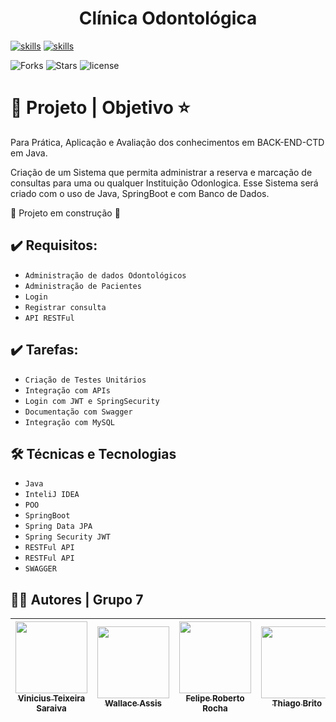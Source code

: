 <h1 align= "center"> Clínica Odontológica </h1>

[![skills](https://img.shields.io/badge/Spring-6DB33F?style=for-the-badge&logo=spring&logoColor=white)](https://spring.io/projects/spring-boot/)
[![skills](https://img.shields.io/badge/Java-ED8B00?style=for-the-badge&logo=java&logoColor=white)](https://docs.oracle.com/en/java/)


![Forks](https://img.shields.io/github/forks/ViniciusOcker/IntegradoraFinal)
![Stars](	https://img.shields.io/github/stars/ViniciusOcker/IntegradoraFinal)
![license](https://img.shields.io/github/license/ViniciusOcker/IntegradoraFinal)



# 📁 Projeto | Objetivo :star:

Para Prática, Aplicação e Avaliação dos conhecimentos em BACK-END-CTD em Java.

Criação de um Sistema que permita administrar a reserva e marcação de consultas para uma ou qualquer Instituição Odonlogica.
Esse Sistema será criado com o uso de Java, SpringBoot e com Banco de Dados.


:construction: Projeto em construção :construction:

## ✔️ Requisitos: 

- `Administração de dados Odontológicos`
- `Administração de Pacientes`
- `Login`
- `Registrar consulta`
- `API RESTFul`

## ✔️ Tarefas:

- `Criação de Testes Unitários`
- `Integração com APIs`
- `Login com JWT e SpringSecurity`
- `Documentação com Swagger`
- `Integração com MySQL`

## 🛠️ Técnicas e Tecnologias 

- ``Java``
- ``InteliJ IDEA``
- ``POO``
- ``SpringBoot``
- ``Spring Data JPA``
- ``Spring Security JWT``
- ``RESTFul API``
- ``RESTFul API``
- ``SWAGGER``

## 👨‍🎓 Autores | Grupo 7

| [<img src="https://github.com/vinizer4.png" width=115><br><sub>Vinicius Teixeira Saraiva</sub>](https://github.com/vinizer4) |  [<img src="https://github.com/Wallaceadm.png" width=115><br><sub>Wallace Assis</sub>](https://github.com/Wallaceadm) |  [<img src="https://github.com/Jirayakbc.png" width=115><br><sub>Felipe Roberto Rocha</sub>](https://github.com/Jirayakbc) | [<img src="https://github.com/TKBlade.png" width=115><br><sub>Thiago Brito</sub>](https://github.com/TKBlade) | [<img src="https://github.com/ricfreittas.png" width=115><br><sub>Ricardo de Freitas</sub>](https://github.com/ricfreittas)
| :---: | :---: | :---: | :---: | :---: | 
